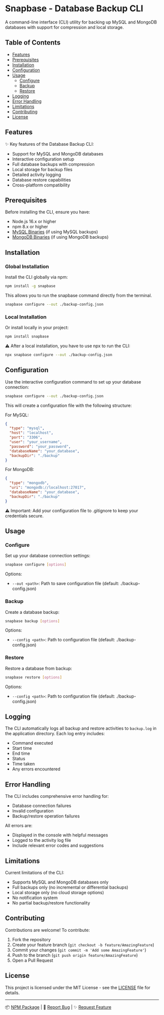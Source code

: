 # Snapbase - Database Backup CLI

A command-line interface (CLI) utility for backing up MySQL and MongoDB databases with support for compression and local storage.

## Table of Contents

- [Features](#features)
- [Prerequisites](#prerequisites)
- [Installation](#installation)
- [Configuration](#configuration)
- [Usage](#usage)
  - [Configure](#configure)
  - [Backup](#backup)
  - [Restore](#restore)
- [Logging](#logging)
- [Error Handling](#error-handling)
- [Limitations](#limitations)
- [Contributing](#contributing)
- [License](#license)

## Features

✨ Key features of the Database Backup CLI:

- Support for MySQL and MongoDB databases
- Interactive configuration setup
- Full database backups with compression
- Local storage for backup files
- Detailed activity logging
- Database restore capabilities
- Cross-platform compatibility

## Prerequisites

Before installing the CLI, ensure you have:

- Node.js 16.x or higher
- npm 8.x or higher
- [MySQL Binaries](https://www.mysql.com/products/community/) (if using MySQL backups)
- [MongoDB Binaries](https://www.mongodb.com/try/download/database-tools) (if using MongoDB backups)

## Installation

### Global Installation

Install the CLI globally via npm:

```bash
npm install -g snapbase
```

This allows you to run the snapbase command directly from the terminal.

```bash
snapbase configure --out ./backup-config.json
```

### Local Installation

Or install locally in your project:

```bash
npm install snapbase
```

⚠️ After a local installation, you have to use npx to run the CLI:

```bash
npx snapbase configure --out ./backup-config.json
```

## Configuration

Use the interactive configuration command to set up your database connection:

```bash
snapbase configure --out ./backup-config.json
```

This will create a configuration file with the following structure:

For MySQL:

```json
{
  "type": "mysql",
  "host": "localhost",
  "port": "3306",
  "user": "your_username",
  "password": "your_password",
  "databaseName": "your_database",
  "backupDir": "./backup"
}
```

For MongoDB:

```json
{
  "type": "mongodb",
  "uri": "mongodb://localhost:27017",
  "databaseName": "your_database",
  "backupDir": "./backup"
}
```

⚠️ Important: Add your configuration file to .gitignore to keep your credentials secure.

## Usage

### Configure

Set up your database connection settings:

```bash
snapbase configure [options]
```

Options:

- `--out <path>`: Path to save configuration file (default: ./backup-config.json)

### Backup

Create a database backup:

```bash
snapbase backup [options]
```

Options:

- `--config <path>`: Path to configuration file (default: ./backup-config.json)

### Restore

Restore a database from backup:

```bash
snapbase restore [options]
```

Options:

- `--config <path>`: Path to configuration file (default: ./backup-config.json)

## Logging

The CLI automatically logs all backup and restore activities to `backup.log` in the application directory. Each log entry includes:

- Command executed
- Start time
- End time
- Status
- Time taken
- Any errors encountered

## Error Handling

The CLI includes comprehensive error handling for:

- Database connection failures
- Invalid configuration
- Backup/restore operation failures

All errors are:

- Displayed in the console with helpful messages
- Logged to the activity log file
- Include relevant error codes and suggestions

## Limitations

Current limitations of the CLI:

- Supports MySQL and MongoDB databases only
- Full backups only (no incremental or differential backups)
- Local storage only (no cloud storage options)
- No notification system
- No partial backup/restore functionality

## Contributing

Contributions are welcome! To contribute:

1. Fork the repository
2. Create your feature branch (`git checkout -b feature/AmazingFeature`)
3. Commit your changes (`git commit -m 'Add some AmazingFeature'`)
4. Push to the branch (`git push origin feature/AmazingFeature`)
5. Open a Pull Request

## License

This project is licensed under the MIT License - see the [LICENSE](LICENSE) file for details.

---

📦 [NPM Package](https://www.npmjs.com/package/snapbase) |
🐛 [Report Bug](https://github.com/KunalSalunkhe12/SnapBase/issues) |
✨ [Request Feature](https://github.com/KunalSalunkhe12/SnapBase/issues)
